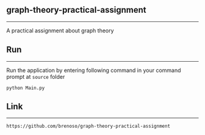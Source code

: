 ## graph-theory-practical-assignment
---
A practical assignment about graph theory

## Run
---

Run the application by entering following command in your command prompt at ```source``` folder
```
python Main.py
```

## Link
---

```
https://github.com/brenoso/graph-theory-practical-assignment
```
